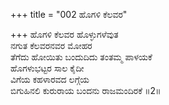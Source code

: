 +++
title = "002 ಹೊಗಳಿ ಕೆಲವರ"

+++
ಹೊಗಳಿ ಕೆಲವರ ಹೊಳ್ಳುಗಳೆವುತ  
ನಗುತ ಕೆಲವರನವರ ಮೋಹರ  
ತೆಗೆದು ಹೋಯಿತು ಬಂದುದಿದು ತಂತಮ್ಮ ಪಾಳಯಕೆ  
ಹೊಗಳುಭಟ್ಟರ ಸಾಲ ಕೈದೀ  
ವಿಗೆಯ ಕಹಳಾರವದ ಲಗ್ಗೆಯ  
ಬಿಗುಹಿನಲಿ ಕುರುರಾಯ ಬಂದನು ರಾಜಮಂದಿರಕೆ      ॥2॥